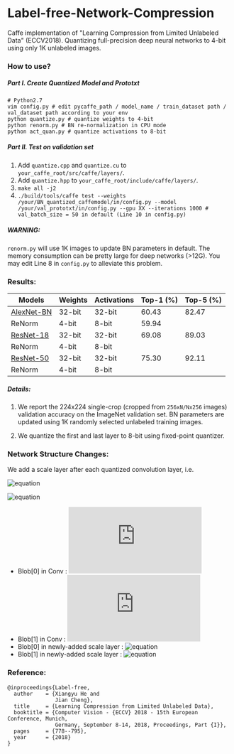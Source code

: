 # Label-free-Network-Compression
Caffe implementation of "Learning Compression from Limited Unlabeled Data" (ECCV2018). 
Quantizing full-precision deep neural networks to 4-bit using only 1K unlabeled images.

### How to use?
##### Part I. Create Quantized Model and Prototxt
```shell
# Python2.7
vim config.py # edit pycaffe_path / model_name / train_dataset path / val_dataset path according to your env
python quantize.py # quantize weights to 4-bit
python renorm.py # BN re-normalization in CPU mode
python act_quan.py # quantize activations to 8-bit
```
##### Part II. Test on validation set
1. Add `quantize.cpp` and `quantize.cu` to `your_caffe_root/src/caffe/layers/`.
2. Add `quantize.hpp` to `your_caffe_root/include/caffe/layers/`.
3. ```make all -j2```
4. ```./build/tools/caffe test --weights /your/BN_quantized_caffemodel/in/config.py --model /your/val_prototxt/in/config.py --gpu XX --iterations 1000 # val_batch_size = 50 in default (Line 10 in config.py)``` 

##### WARNING:

`renorm.py` will use 1K images to update BN parameters in default. The memory consumption can be pretty large for deep networks (>12G).
You may edit Line 8 in `config.py` to alleviate this problem.

### Results:
| Models | Weights | Activations | Top-1 (%) | Top-5 (%) 
| ------ | -----| ------ | ---------- | -----------
| [AlexNet-BN](https://github.com/HolmesShuan/AlexNet-BN-Caffemodel-on-ImageNet) | 32-bit | 32-bit | 60.43 | 82.47
| ReNorm |  4-bit | 8-bit | 59.94 | 
| [ResNet-18](https://github.com/HolmesShuan/ResNet-18-Caffemodel-on-ImageNet) | 32-bit | 32-bit | 69.08 | 89.03
| ReNorm |  4-bit | 8-bit
| [ResNet-50](https://github.com/KaimingHe/deep-residual-networks) | 32-bit | 32-bit | 75.30 | 92.11
| ReNorm |  4-bit | 8-bit

##### Details: 

1. We report the 224x224 single-crop (cropped from `256xN/Nx256` images) validation accuracy on the ImageNet validation set. BN parameters are updated using 1K randomly selected unlabeled training images.

2. We quantize the first and last layer to 8-bit using fixed-point quantizer.

### Network Structure Changes:
We add a scale layer after each quantized convolution layer, i.e.

![equation](http://latex.codecogs.com/gif.latex?\min_{\alpha,Q}||w-{\alpha}Q||_2^2)

![equation](http://latex.codecogs.com/gif.latex?QConv(x)={\alpha}Qx+bias={\alpha}(Qx+bias)-{\alpha}*bias+bias)


* Blob[0] in Conv : ![equation](http://latex.codecogs.com/gif.latex?Q)
* Blob[1] in Conv : ![equation](http://latex.codecogs.com/gif.latex?bias)
* Blob[0] in newly-added scale layer : ![equation](http://latex.codecogs.com/gif.latex?\alpha)
* Blob[1] in newly-added scale layer : ![equation](http://latex.codecogs.com/gif.latex?-\alpha*bias+bias)

### Reference:
```
@inproceedings{Label-free,
  author    = {Xiangyu He and
               Jian Cheng},
  title     = {Learning Compression from Limited Unlabeled Data},
  booktitle = {Computer Vision - {ECCV} 2018 - 15th European Conference, Munich,
               Germany, September 8-14, 2018, Proceedings, Part {I}},
  pages     = {778--795},
  year      = {2018}
}
```
